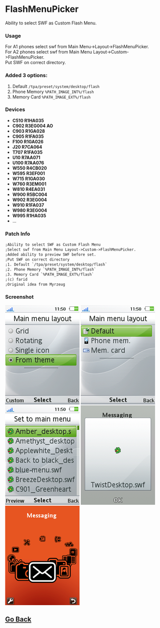 # FlashMenuPicker
Ability to select SWF as Custom Flash Menu.

### Usage
For A1 phones select swf from Main Menu->Layout->FlashMenuPicker.  
For A2 phones select swf from Main Menu Layout->Custom->FlashMenuPicker.  
Put SWF on correct directory.  

### Added 3 options:
1. Default `/tpa/preset/system/desktop/flash`
2. Phone Memory `%PATH_IMAGE_INT%/flash`
3. Memory Card `%PATH_IMAGE_EXT%/flash`

### Devices
- **C510 R1HA035**
- **C902 R3EG004 AO**
- **C903 R1GA028**
- **C905 R1FA035**
- **F100 R1GA026**
- **J20 R7CA064**
- **T707 R1FA035**
- **U10 R7AA071**
- **U100 R7AA076**
- **W550 R4CB020**
- **W595 R3EF001**
- **W715 R1GA030**
- **W760 R3EM001**
- **W810 R4EA031**
- **W900 R5BC004**
- **W902 R3EG004**
- **W910 R1FA037**
- **W980 R3EG004**
- **W995 R1HA035**
- ...

### Patch Info
```
;Ability to select SWF as Custom Flash Menu
;Select swf from Main Menu Layout->Custom->FlashMenuPicker.
;Added ability to preview SWF before set.
;Put SWF on correct directory
;1. Default `/tpa/preset/system/desktop/flash`
;2. Phone Memory `%PATH_IMAGE_INT%/flash`
;3. Memory Card `%PATH_IMAGE_EXT%/flash`
;(c) farid
;Original idea from Myrzeug
```

### Screenshot
![MMLayout](snapshots/ss-MenuSettingsBook-11-50-30.png)
![FMPicker1](snapshots/ss-FlashMenuPickerBook-11-50-34.png)
![FMPicker2](snapshots/ss-FlashMenuPickerBook-11-50-42.png)
![MsgBox](snapshots/ss-MessageBoxBook-11-51-01.png)
![Preview](<snapshots/ss-Browser Book-11-50-57.png>)

## [Go Back](/readme.md)